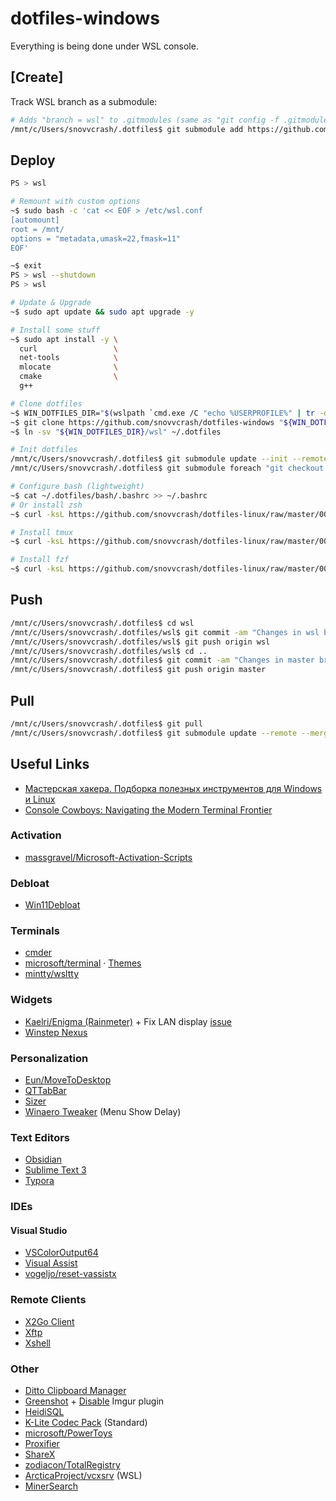 dotfiles-windows
==========

Everything is being done under WSL console.

## [Create]

Track WSL branch as a submodule:

```bash
# Adds "branch = wsl" to .gitmodules (same as "git config -f .gitmodules submodule.wsl.branch wsl")
/mnt/c/Users/snovvcrash/.dotfiles$ git submodule add https://github.com/snovvcrash/dotfiles-linux wsl
```

## Deploy

```bash
PS > wsl

# Remount with custom options
~$ sudo bash -c 'cat << EOF > /etc/wsl.conf
[automount]
root = /mnt/
options = "metadata,umask=22,fmask=11"
EOF'

~$ exit
PS > wsl --shutdown
PS > wsl

# Update & Upgrade
~$ sudo apt update && sudo apt upgrade -y

# Install some stuff
~$ sudo apt install -y \
  curl                 \
  net-tools            \
  mlocate              \
  cmake                \
  g++

# Clone dotfiles
~$ WIN_DOTFILES_DIR="$(wslpath `cmd.exe /C "echo %USERPROFILE%" | tr -d "\r"`)/.dotfiles"
~$ git clone https://github.com/snovvcrash/dotfiles-windows "${WIN_DOTFILES_DIR}"
~$ ln -sv "${WIN_DOTFILES_DIR}/wsl" ~/.dotfiles

# Init dotfiles
/mnt/c/Users/snovvcrash/.dotfiles$ git submodule update --init --remote
/mnt/c/Users/snovvcrash/.dotfiles$ git submodule foreach "git checkout $(git config -f $toplevel/.gitmodules submodule.$name.branch || echo master)"

# Configure bash (lightweight)
~$ cat ~/.dotfiles/bash/.bashrc >> ~/.bashrc
# Or install zsh
~$ curl -ksL https://github.com/snovvcrash/dotfiles-linux/raw/master/00-autoconfig/zsh.sh | bash

# Install tmux
~$ curl -ksL https://github.com/snovvcrash/dotfiles-linux/raw/master/00-autoconfig/tmux.sh | bash

# Install fzf
~$ curl -ksL https://github.com/snovvcrash/dotfiles-linux/raw/master/00-autoconfig/fzf.sh | bash
```

## Push

```bash
/mnt/c/Users/snovvcrash/.dotfiles$ cd wsl
/mnt/c/Users/snovvcrash/.dotfiles/wsl$ git commit -am "Changes in wsl branch of dotfiles-linux"
/mnt/c/Users/snovvcrash/.dotfiles/wsl$ git push origin wsl
/mnt/c/Users/snovvcrash/.dotfiles/wsl$ cd ..
/mnt/c/Users/snovvcrash/.dotfiles$ git commit -am "Changes in master branch of dotfiles-windows"
/mnt/c/Users/snovvcrash/.dotfiles$ git push origin master
```

## Pull

```bash
/mnt/c/Users/snovvcrash/.dotfiles$ git pull
/mnt/c/Users/snovvcrash/.dotfiles$ git submodule update --remote --merge
```

## Useful Links

* [Мастерская хакера. Подборка полезных инструментов для Windows и Linux](https://xakep.ru/2021/11/15/hacker-tools-windows-linux/)
* [Console Cowboys: Navigating the Modern Terminal Frontier](https://trustedsec.com/blog/console-cowboys-navigating-the-modern-terminal-frontier)

### Activation

* [massgravel/Microsoft-Activation-Scripts](https://github.com/massgravel/Microsoft-Activation-Scripts)

### Debloat

* [Win11Debloat](https://github.com/Raphire/Win11Debloat)

### Terminals

* [cmder](https://cmder.net/)
* [microsoft/terminal](https://github.com/microsoft/terminal) · [Themes](https://windowsterminalthemes.dev/)
* [mintty/wsltty](https://github.com/mintty/wsltty/releases)

### Widgets

* [Kaelri/Enigma (Rainmeter)](https://github.com/Kaelri/Enigma) + Fix LAN display [issue](https://github.com/Kaelri/Enigma/issues/73)
* [Winstep Nexus](https://www.winstep.net/nexus.asp)

### Personalization

* [Eun/MoveToDesktop](https://github.com/Eun/MoveToDesktop)
* [QTTabBar](https://rsload.net/soft/desktop/14180-qttabbar.html)
* [Sizer](http://www.brianapps.net/sizer4/)
* [Winaero Tweaker](https://winaero.com/download.php?view.1796) (Menu Show Delay)

### Text Editors

* [Obsidian](https://obsidian.md/)
* [Sublime Text 3](https://www.sublimetext.com/3)
* [Typora](https://typora.io/)

### IDEs

#### Visual Studio

* [VSColorOutput64](https://marketplace.visualstudio.com/items?itemName=MikeWard-AnnArbor.VSColorOutput64)
* [Visual Assist](https://www.wholetomato.com/)
* [vogeljo/reset-vassistx](https://github.com/vogeljo/reset-vassistx)

### Remote Clients

* [X2Go Client](https://wiki.x2go.org/doku.php/doc:installation:x2goclient)
* [Xftp](https://www.netsarang.com/ru/xftp/)
* [Xshell](https://www.netsarang.com/ru/xshell/)

### Other

* [Ditto Clipboard Manager](https://ditto-cp.sourceforge.io/)
* [Greenshot](https://getgreenshot.org/downloads/) + [Disable](https://getgreenshot.org/faq/how-remove-plugins-or-destinations-from-greenshot/) Imgur plugin
* [HeidiSQL](https://www.heidisql.com/download.php)
* [K-Lite Codec Pack](https://codecguide.com/download_kl.htm) (Standard)
* [microsoft/PowerToys](https://github.com/microsoft/PowerToys/releases/)
* [Proxifier](https://www.proxifier.com/download/)
* [ShareX](https://getsharex.com/)
* [zodiacon/TotalRegistry](https://github.com/zodiacon/TotalRegistry/releases)
* [ArcticaProject/vcxsrv](https://github.com/ArcticaProject/vcxsrv/releases) (WSL)
* [MinerSearch](https://github.com/BlendLog/MinerSearch)
